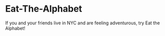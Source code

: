 # Eat-The-Alphabet
If you and your friends live in NYC and are feeling adventurous, try Eat the Alphabet!
